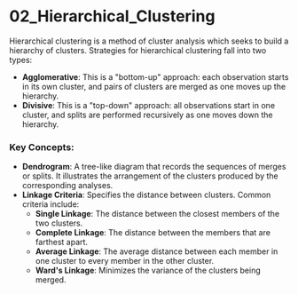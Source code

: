# 02_Hierarchical_Clustering

Hierarchical clustering is a method of cluster analysis which seeks to build a hierarchy of clusters. Strategies for hierarchical clustering fall into two types:

-   **Agglomerative**: This is a "bottom-up" approach: each observation starts in its own cluster, and pairs of clusters are merged as one moves up the hierarchy.
-   **Divisive**: This is a "top-down" approach: all observations start in one cluster, and splits are performed recursively as one moves down the hierarchy.

### Key Concepts:

-   **Dendrogram**: A tree-like diagram that records the sequences of merges or splits. It illustrates the arrangement of the clusters produced by the corresponding analyses.
-   **Linkage Criteria**: Specifies the distance between clusters. Common criteria include:
    -   **Single Linkage**: The distance between the closest members of the two clusters.
    -   **Complete Linkage**: The distance between the members that are farthest apart.
    -   **Average Linkage**: The average distance between each member in one cluster to every member in the other cluster.
    -   **Ward's Linkage**: Minimizes the variance of the clusters being merged. 